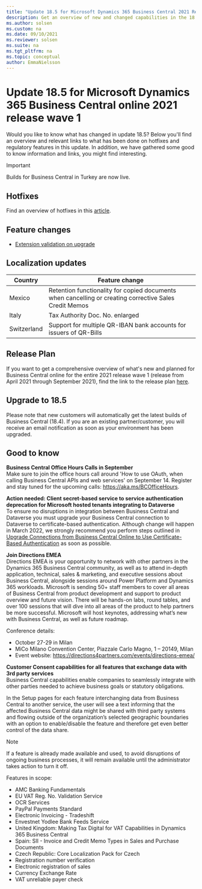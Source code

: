 ```yaml
---
title: "Update 18.5 for Microsoft Dynamics 365 Business Central 2021 Release Wave 1"
description: Get an overview of new and changed capabilities in the 18.5 update of Business Central online, which is part of 2021 release wave 1.
ms.author: solsen
ms.custom: na
ms.date: 09/10/2021
ms.reviewer: solsen
ms.suite: na
ms.tgt_pltfrm: na
ms.topic: conceptual
author: EmmaNielsson
---
```


# Update 18.5 for Microsoft Dynamics 365 Business Central online 2021 release wave 1

Would you like to know what has changed in update 18.5? Below you'll find an overview and relevant links to what has been done on hotfixes and regulatory features in this update. In addition, we have gathered some good to know information and links, you might find interesting.

> [!IMPORTANT]  
> Builds for Business Central in Turkey are now live. 

## Hotfixes
Find an overview of hotfixes in this [article](https://support.microsoft.com/help/5006076).

## Feature changes  
- [Extension validation on upgrade](/dynamics365-release-plan/2021wave1/smb/dynamics365-business-central/extension-validation-upgrade)

## Localization updates 

| Country| Feature change |
|-------------|--------------|
| Mexico | Retention functionality for copied documents when cancelling or creating corrective Sales Credit Memos |
| Italy | Tax Authority Doc. No. enlarged|
| Switzerland | Support for multiple QR-IBAN bank accounts for issuers of QR-Bills|

## Release Plan
If you want to get a comprehensive overview of what's new and planned for Business Central online for the entire 2021 release wave 1 (release from April 2021 through September 2021), find the link to the release plan [here](/dynamics365-release-plan/2021wave1/smb/dynamics365-business-central/planned-features).

## Upgrade to 18.5   
Please note that new customers will automatically get the latest builds of Business Central (18.4). If you are an existing partner/customer, you will receive an email notification as soon as your environment has been upgraded.

## Good to know

**Business Central Office Hours Calls in September**  
Make sure to join the office hours call around 'How to use OAuth, when calling Business Central APIs and web services' on September 14. Register and stay tuned for the upcoming calls: https://aka.ms/BCOfficeHours.

**Action needed: Client secret-based service to service authentication deprecation for Microsoft hosted tenants integrating to Dataverse**  
To ensure no disruptions in integration between Business Central and Dataverse you must upgrade your Business Central connection to Dataverse to certificate-based authentication. 
Although change will happen in March 2022, we strongly recommend you perform steps outlined in [Upgrade Connections from Business Central Online to Use Certificate-Based Authentication](/dynamics365/business-central/admin-how-to-set-up-a-dynamics-crm-connection#upgrade-connections-from-business-central-online-to-use-certificate-based-authentication) as soon as possible.

**Join Directions EMEA**  
Directions EMEA is your opportunity to network with other partners in the Dynamics 365 Business Central community, as well as to attend in-depth application, technical, sales & marketing, and executive sessions about Business Central, alongside sessions around Power Platform and Dynamics 365 workloads. Microsoft is sending 50+ staff members to cover all areas of Business Central from product development and support to product overview and future vision. There will be hands-on labs, round tables, and over 100 sessions that will dive into all areas of the product to help partners be more successful. Microsoft will host keynotes, addressing what’s new with Business Central, as well as future roadmap.

Conference details: 
- October 27-29 in Milan
- MiCo Milano Convention Center, Piazzale Carlo Magno, 1 – 20149, Milan
- Event website: https://directions4partners.com/events/directions-emea/  

**Customer Consent capabilities for all features that exchange data with 3rd party services**  
Business Central capabilities enable companies to seamlessly integrate with other parties needed to achieve business goals or statutory obligations.

In the Setup pages for each feature interchanging data from Business Central to another service, the user will see a text informing that the affected Business Central data might be shared with third party systems and flowing outside of the organization’s selected geographic boundaries with an option to enable/disable the feature and therefore get even better control of the data share.

> [!NOTE]  
> If a feature is already made available and used, to avoid disruptions of ongoing business processes, it will remain available until the administrator takes action to turn it off.

Features in scope:
- AMC Banking Fundamentals  
- EU VAT Reg. No. Validation Service  
- OCR Services  
- PayPal Payments Standard  
- Electronic Invoicing - Tradeshift  
- Envestnet Yodlee Bank Feeds Service  
- United Kingdom: Making Tax Digital for VAT Capabilities in Dynamics 365 Business Central  
- Spain: SII - Invoice and Credit Memo Types in Sales and Purchase Documents  
- Czech Republic: Core Localization Pack for Czech  
- Registration number verification  
- Electronic registration of sales  
- Currency Exchange Rate  
- VAT unreliable payer check

